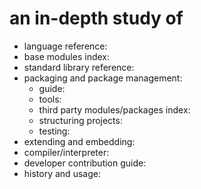 # an in-depth study of

- language reference:
- base modules index: 
- standard library reference: 
- packaging and package management:
	- guide: 
	- tools:
    - third party modules/packages index: 
	- structuring projects: 
	- testing: 
- extending and embedding:
- compiler/interpreter:
- developer contribution guide:
- history and usage:
